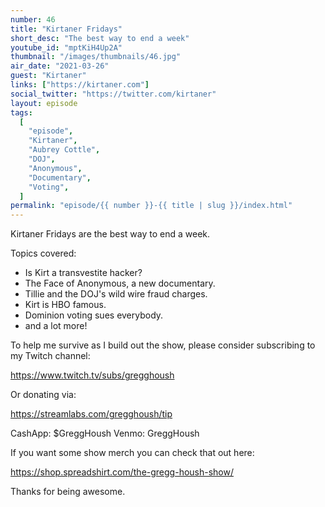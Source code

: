 ```yaml
---
number: 46
title: "Kirtaner Fridays"
short_desc: "The best way to end a week"
youtube_id: "mptKiH4Up2A"
thumbnail: "/images/thumbnails/46.jpg"
air_date: "2021-03-26"
guest: "Kirtaner"
links: ["https://kirtaner.com"]
social_twitter: "https://twitter.com/kirtaner"
layout: episode
tags:
  [
    "episode",
    "Kirtaner",
    "Aubrey Cottle",
    "DOJ",
    "Anonymous",
    "Documentary",
    "Voting",
  ]
permalink: "episode/{{ number }}-{{ title | slug }}/index.html"
---
```


Kirtaner Fridays are the best way to end a week.

Topics covered:

- Is Kirt a transvestite hacker?
- The Face of Anonymous, a new documentary.
- Tillie and the DOJ's wild wire fraud charges.
- Kirt is HBO famous.
- Dominion voting sues everybody.
- and a lot more!

To help me survive as I build out the show, please consider subscribing to my Twitch channel:

https://www.twitch.tv/subs/gregghoush​​

Or donating via:

https://streamlabs.com/gregghoush/tip​​

CashApp: $GreggHoush
Venmo: GreggHoush

If you want some show merch you can check that out here:

https://shop.spreadshirt.com/the-gregg-housh-show/

Thanks for being awesome.
